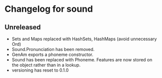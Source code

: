 # Changelog for sound

## Unreleased
- Sets and Maps replaced with HashSets, HashMaps (avoid unnecessary Ord)
- Sound.Pronunciation has been removed.
- GenAm exports a phoneme constructor. 
- Sound has been replaced with Phoneme. Features are now stored on the object 
  rather than in a lookup.
- versioning has reset to 0.1.0
